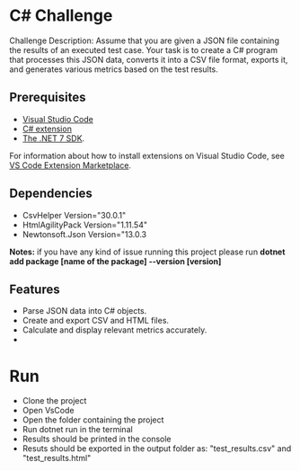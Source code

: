 # C# Challenge

Challenge Description: Assume that you are given a JSON file containing the results of an executed test case. Your task is to create a C# program that processes this JSON data, converts it into a CSV file format, exports it, and generates various metrics based on the test results.

## Prerequisites
- [Visual Studio Code](https://code.visualstudio.com)
- [C# extension](https://marketplace.visualstudio.com/items?itemName=ms-dotnettools.csharp)
- [The .NET 7 SDK](https://dotnet.microsoft.com/en-us/download/dotnet/7.0).

For information about how to install extensions on Visual Studio Code, see [VS Code Extension Marketplace](https://code.visualstudio.com/docs/editor/extension-marketplace).

## Dependencies
- CsvHelper Version="30.0.1"
- HtmlAgilityPack Version="1.11.54"
- Newtonsoft.Json Version="13.0.3

**Notes:** if you have any kind of issue running this project please run **dotnet add package [name of the package] --version [version]**

## Features

- Parse JSON data into C# objects.
- Create and export CSV and HTML files.
- Calculate and display relevant metrics accurately.
- 
# Run
- Clone the project
- Open VsCode
- Open the folder containing the project
- Run dotnet run in the terminal
- Results should be printed in the console
- Resuts should be exported in the output folder as: "test_results.csv" and "test_results.html"




